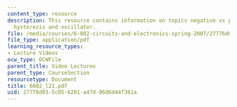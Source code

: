 ```yaml
---
content_type: resource
description: This resource contains information on topics negative vs positive feedback,
  hysteresis and oscillator.
file: /media/courses/6-002-circuits-and-electronics-spring-2007/27776d035c056201a47d86d6d44f361a_6002_l21.pdf
file_type: application/pdf
learning_resource_types:
- Lecture Videos
ocw_type: OCWFile
parent_title: Video Lectures
parent_type: CourseSection
resourcetype: Document
title: 6002_l21.pdf
uid: 27776d03-5c05-6201-a47d-86d6d44f361a
---
```

